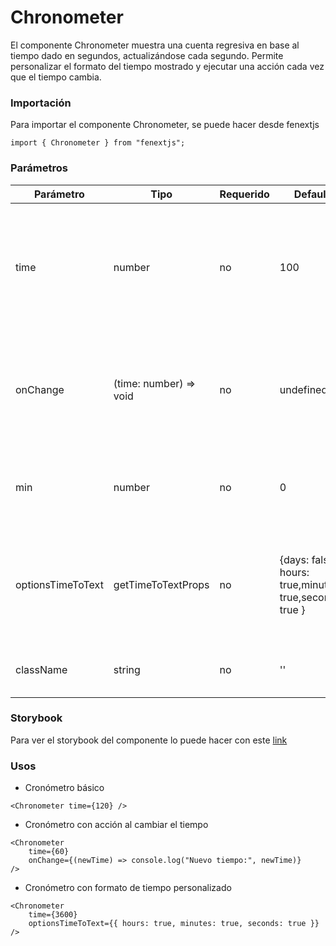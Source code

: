 # Chronometer

El componente Chronometer muestra una cuenta regresiva en base al tiempo dado en segundos, actualizándose cada segundo. Permite personalizar el formato del tiempo mostrado y ejecutar una acción cada vez que el tiempo cambia.

### Importación

Para importar el componente Chronometer, se puede hacer desde fenextjs

```tsx copy
import { Chronometer } from "fenextjs";
```

### Parámetros

| Parámetro         | Tipo                    | Requerido | Default                                                   | Descripcion                                                                                           |
| ----------------- | ----------------------- | --------- | --------------------------------------------------------- | ----------------------------------------------------------------------------------------------------- |
| time              | number                  | no        | 100                                                       | El tiempo inicial en segundos que se mostrará y del cual el cronómetro comenzará la cuenta regresiva. |
| onChange          | (time: number) =\> void | no        | undefined                                                 | Función que se ejecuta cada vez que el tiempo cambia, recibiendo el nuevo tiempo como parámetro.      |
| min               | number                  | no        | 0                                                         | El tiempo mínimo al que puede llegar el cronómetro, en segundos.                                      |
| optionsTimeToText | getTimeToTextProps      | no        | \{days: false, hours: true,minutes: true,seconds: true \} | Opciones para personalizar el formato del tiempo mostrado, como si incluir o no los días.             |
| className         | string                  | no        | ''                                                        | Clase CSS personalizada para el componente.                                                           |

### Storybook

Para ver el storybook del componente lo puede hacer con este [link](https://fenextjs-component-storybook.vercel.app/?path=/story/chronometer-chronometer--index)

### Usos

-   Cronómetro básico

```tsx copy
<Chronometer time={120} />
```

-   Cronómetro con acción al cambiar el tiempo

```tsx copy
<Chronometer
    time={60}
    onChange={(newTime) => console.log("Nuevo tiempo:", newTime)}
/>
```

-   Cronómetro con formato de tiempo personalizado

```tsx copy
<Chronometer
    time={3600}
    optionsTimeToText={{ hours: true, minutes: true, seconds: true }}
/>
```
